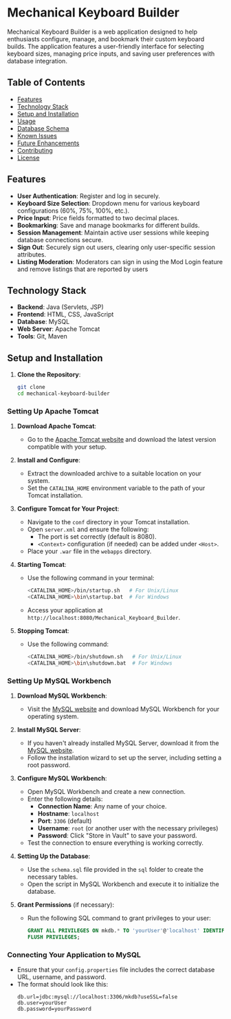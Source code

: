 # Mechanical Keyboard Builder

Mechanical Keyboard Builder is a web application designed to help enthusiasts configure, manage, and bookmark their custom keyboard builds. The application features a user-friendly interface for selecting keyboard sizes, managing price inputs, and saving user preferences with database integration.

## Table of Contents
- [Features](#features)
- [Technology Stack](#technology-stack)
- [Setup and Installation](#setup-and-installation)
- [Usage](#usage)
- [Database Schema](#database-schema)
- [Known Issues](#known-issues)
- [Future Enhancements](#future-enhancements)
- [Contributing](#contributing)
- [License](#license)

## Features
- **User Authentication**: Register and log in securely.
- **Keyboard Size Selection**: Dropdown menu for various keyboard configurations (60%, 75%, 100%, etc.).
- **Price Input**: Price fields formatted to two decimal places.
- **Bookmarking**: Save and manage bookmarks for different builds.
- **Session Management**: Maintain active user sessions while keeping database connections secure.
- **Sign Out**: Securely sign out users, clearing only user-specific session attributes.
- **Listing Moderation**: Moderators can sign in using the Mod Login feature and remove listings that are reported by users
## Technology Stack
- **Backend**: Java (Servlets, JSP)
- **Frontend**: HTML, CSS, JavaScript
- **Database**: MySQL
- **Web Server**: Apache Tomcat
- **Tools**: Git, Maven

## Setup and Installation
1. **Clone the Repository**:
   ```bash
   git clone 
   cd mechanical-keyboard-builder
### Setting Up Apache Tomcat
1. **Download Apache Tomcat**:
   - Go to the [Apache Tomcat website](https://tomcat.apache.org/) and download the latest version compatible with your setup.
   
2. **Install and Configure**:
   - Extract the downloaded archive to a suitable location on your system.
   - Set the `CATALINA_HOME` environment variable to the path of your Tomcat installation.
   
3. **Configure Tomcat for Your Project**:
   - Navigate to the `conf` directory in your Tomcat installation.
   - Open `server.xml` and ensure the following:
     - The port is set correctly (default is 8080).
     - `<Context>` configuration (if needed) can be added under `<Host>`.
   - Place your `.war` file in the `webapps` directory.

4. **Starting Tomcat**:
   - Use the following command in your terminal:
     ```bash
     <CATALINA_HOME>/bin/startup.sh   # For Unix/Linux
     <CATALINA_HOME>\bin\startup.bat  # For Windows
     ```
   - Access your application at `http://localhost:8080/Mechanical_Keyboard_Builder`.

5. **Stopping Tomcat**:
   - Use the following command:
     ```bash
     <CATALINA_HOME>/bin/shutdown.sh   # For Unix/Linux
     <CATALINA_HOME>\bin\shutdown.bat  # For Windows
     ```

### Setting Up MySQL Workbench
1. **Download MySQL Workbench**:
   - Visit the [MySQL website](https://dev.mysql.com/downloads/workbench/) and download MySQL Workbench for your operating system.

2. **Install MySQL Server**:
   - If you haven't already installed MySQL Server, download it from the [MySQL website](https://dev.mysql.com/downloads/mysql/).
   - Follow the installation wizard to set up the server, including setting a root password.

3. **Configure MySQL Workbench**:
   - Open MySQL Workbench and create a new connection.
   - Enter the following details:
     - **Connection Name**: Any name of your choice.
     - **Hostname**: `localhost`
     - **Port**: `3306` (default)
     - **Username**: `root` (or another user with the necessary privileges)
     - **Password**: Click "Store in Vault" to save your password.
   - Test the connection to ensure everything is working correctly.

4. **Setting Up the Database**:
   - Use the `schema.sql` file provided in the `sql` folder to create the necessary tables.
   - Open the script in MySQL Workbench and execute it to initialize the database.

5. **Grant Permissions** (if necessary):
   - Run the following SQL command to grant privileges to your user:
     ```sql
     GRANT ALL PRIVILEGES ON mkdb.* TO 'yourUser'@'localhost' IDENTIFIED BY 'yourPassword';
     FLUSH PRIVILEGES;
     ```

### Connecting Your Application to MySQL
- Ensure that your `config.properties` file includes the correct database URL, username, and password.
- The format should look like this:
  ```properties
  db.url=jdbc:mysql://localhost:3306/mkdb?useSSL=false
  db.user=yourUser
  db.password=yourPassword
